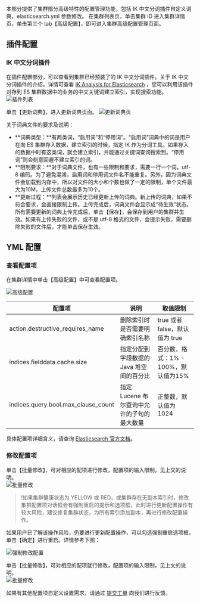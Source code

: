 本部分提供了集群部分高级特性的配置管理功能，包括 IK 中文分词插件自定义词典，elasticsearch.yml 参数修改。
在集群列表页，单击集群 ID 进入集群详情页，单击第三个 tab【高级配置】，即可进入集群高级配置管理页面。  

## 插件配置

### IK 中文分词插件

在插件配置部分，可以查看到集群已经预装了的 IK 中文分词插件。关于 IK 中文分词插件的介绍，详情可查看 [IK Analysis for Elasticsearch](https://github.com/medcl/elasticsearch-analysis-ik) ，您可以利用该插件对存到 ES 集群数据中的业务的中文关键词建立索引，实现搜索功能。
![插件列表](https://main.qcloudimg.com/raw/8bcb4c96cfc31cee54fcbab736642b99.png)

单击【更新词典】，进入更新词典页面。
![更新词典页](https://main.qcloudimg.com/raw/3a2e741c71df1f999f45fb22cec26f3b.png)

关于词典文件的要求及说明：  

- **词典类型：**有两类词，“启用词”和“停用词”。“启用词”词典中的词是用户在向 ES 集群存入数据，建立索引的时候，指定 IK 作为分词工具。如果存入的数据中时有这类词，就会建立索引，并能通过关键词查询搜索到。“停用词”则会刻意回避不建立索引的词。  
- **限制要求：**对于词典文件，也有一些限制和要求，需要一行一个词，utf-8 编码。为了避免混淆，启用词和停用词文件名不能重复。另外，因为词典文件会加载到内存中，所以对文件的大小和个数也做了一定的限制，单个文件最大为10M，上传文件总数最多为10个。  
- **更新过程：**列表会展示历史已经更新上传的词典。新上传的词典，如果不符合要求，会直接限制上传。上传完成后，词典文件会显示成“待生效”状态。所有需要更新的词典上传完成后，单击【保存】，会保存到用户的集群并生效。如果有上传失败的文件，或不是 utf-8 格式的文件，会提示失败，需要删除失败的文件后，才能单击保存生效。

## YML 配置

### 查看配置项

在集群详情中单击【高级配置】中可查看配置项。

![高级配置](https://main.qcloudimg.com/raw/ffd2f1bdb80f7b219bb7071bdd0a6eed.png)  

| 配置项                              | 说明                                       | 取值限制                          |
| ----------------------------------- | ------------------------------------------ | --------------------------------- |
| action.destructive_requires_name    | 删除索引时是否需要明确索引名称             | true 或者 false，默认值为 true    |
| indices.fielddata.cache.size        | 指定分配到字段数据的 Java 堆空间的百分比   | 百分数，格式：1% - 100%，默认值为15% |
| indices.query.bool.max_clause_count | 指定 Lucene 布尔查询中允许的子句的最大数量 | 正整数，默认值为1024              |

具体配置项详细含义，请查询 [Elasticsearch 官方文档](https://www.elastic.co/guide/en/elasticsearch/reference/5.6/index.html)。

### 修改配置项
单击【批量修改】，可对相应的配项进行修改，配置项的输入限制，见上文的说明。  
![批量修改](https://main.qcloudimg.com/raw/352d8ca2e4407996e347b034cf58f4b6.png)
>!如果集群健康状态为 YELLOW 或 RED，或集群存在无副本索引时，修改集群配置项对话框会有强制重启的提示和选项框，此时进行更新配置操作有较大风险，建议修复集群状态，为所有索引添加副本，再进行修改配置操作。

如果用户已了解该操作风险，仍要进行更新配置操作，可以勾选强制重启选项框，单击【确定】进行重启。详情参考下图：

![强制修改配置](https://main.qcloudimg.com/raw/156e7b0079ef6ce27092b8351d7072ea.png)

单击【批量修改】，可对相应的配项就行修改，配置项的输入限制，见上文的说明。  
![批量修改](https://main.qcloudimg.com/raw/2278535378352578345126581a4a65c0.png)  

如果有其他配置项自定义设置需求，请通过 [提交工单](https://console.cloud.tencent.com/workorder/category) 向我们进行反馈。
